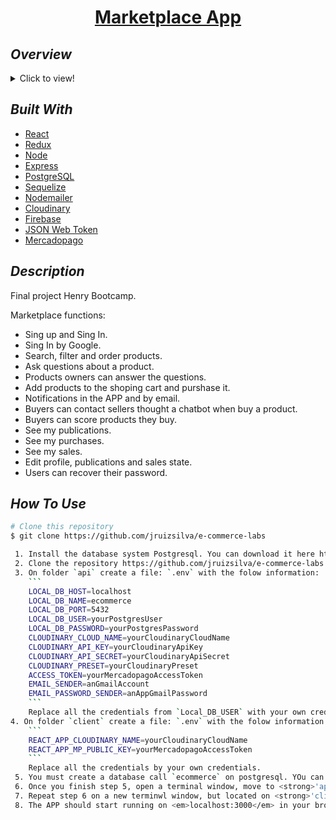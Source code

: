 <h1 align="center"><a href="https://e-commerce-labs.vercel.app">Marketplace App</a></h1>

## _Overview_

<details>
  <summary>Click to view!</summary>
  <img src="marketplace.gif">
</details>

## _Built With_

- [React](https://reactjs.org/)
- [Redux](https://redux.js.org/)
- [Node](https://nodejs.org/es/)
- [Express](https://expressjs.com/)
- [PostgreSQL](https://www.postgresql.org/)
- [Sequelize](https://sequelize.org/)
- [Nodemailer](https://nodemailer.com/about/)
- [Cloudinary](https://cloudinary.com/)
- [Firebase](https://firebase.google.com/)
- [JSON Web Token](https://jwt.io/)
- [Mercadopago](https://www.mercadopago.com.co/)


## _Description_

Final project Henry Bootcamp.

Marketplace functions:

- Sing up and Sing In.
- Sing In by Google.
- Search, filter and order products.
- Ask questions about a product.
- Products owners can answer the questions.
- Add products to the shoping cart and purshase it.
- Notifications in the APP and by email.
- Buyers can contact sellers thought a chatbot when buy a product.
- Buyers can score products they buy.
- See my publications.
- See my purchases.
- See my sales.
- Edit profile, publications and sales state.
- Users can recover their password.

## _How To Use_

```bash
# Clone this repository
$ git clone https://github.com/jruizsilva/e-commerce-labs

 1. Install the database system Postgresql. You can download it here https://www.postgresql.org/download/
 2. Clone the repository https://github.com/jruizsilva/e-commerce-labs
 3. On folder `api` create a file: `.env` with the folow information:
    ```
    LOCAL_DB_HOST=localhost
    LOCAL_DB_NAME=ecommerce
    LOCAL_DB_PORT=5432
    LOCAL_DB_USER=yourPostgresUser
    LOCAL_DB_PASSWORD=yourPostgresPassword
    CLOUDINARY_CLOUD_NAME=yourCloudinaryCloudName
    CLOUDINARY_API_KEY=yourCloudinaryApiKey
    CLOUDINARY_API_SECRET=yourCloudinaryApiSecret
    CLOUDINARY_PRESET=yourCloudinaryPreset
    ACCESS_TOKEN=yourMercadopagoAccessToken
    EMAIL_SENDER=anGmailAccount
    EMAIL_PASSWORD_SENDER=anAppGmailPassword
    ```
    Replace all the credentials from `Local_DB_USER` with your own credentials.
4. On folder `client` create a file: `.env` with the folow information:
    ```
    REACT_APP_CLOUDINARY_NAME=yourCloudinaryCloudName
    REACT_APP_MP_PUBLIC_KEY=yourMercadopagoAccessToken
    ```
    Replace all the credentials by your own credentials.
 5. You must create a database call `ecommerce` on postgresql. YOu can follow this tutorial to know how https://apuntes-snicoper.readthedocs.io/es/latest/programacion/postgresql/comandos_consola_psql.html
 6. Once you finish step 5, open a terminal window, move to <strong>'api'</strong> folder, run ```npm i``` or ```npm install``` in order to install the dependencies. Then run, ```npm start``` to start the Back-end.
 7. Repeat step 6 on a new terminwl window, but located on <strong>'client'</strong> folder.
 8. The APP should start running on <em>localhost:3000</em> in your browser.
```
